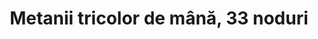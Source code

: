 ---
layout: post
title: "Metanii tricolor de mână, 33 noduri"
description: "Metanii tricolor de mână, 33 noduri"
img: "/assets/img/Metanii-tricolor.jpg"
colors: "rosu, galben, albastru"
price: "12 leiRON / buc . La comenzi de minim 100 de bucăți, prețul este redus la 50%"
vertical: true
---
